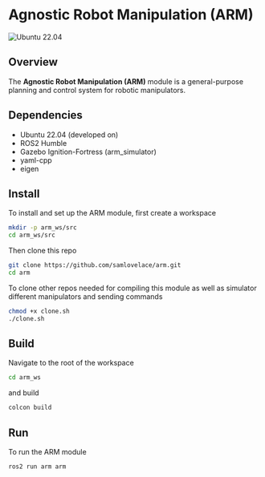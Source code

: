 # Agnostic Robot Manipulation (ARM)

![Ubuntu 22.04](https://github.com/samlovelace/arm/actions/workflows/ci-ubuntu.yml/badge.svg?branch=main)

## Overview

The **Agnostic Robot Manipulation (ARM)** module is a general-purpose planning and control system for robotic manipulators.

## Dependencies

- Ubuntu 22.04 (developed on)
- ROS2 Humble
- Gazebo Ignition-Fortress (arm_simulator)
- yaml-cpp
- eigen

## Install

To install and set up the ARM module, first create a workspace

```sh
mkdir -p arm_ws/src
cd arm_ws/src
```

Then clone this repo

```sh
git clone https://github.com/samlovelace/arm.git
cd arm
```

To clone other repos needed for compiling this module as well as simulator different manipulators and sending commands

```sh
chmod +x clone.sh
./clone.sh
```

## Build

Navigate to the root of the workspace

```sh
cd arm_ws
```

and build

```sh
colcon build
```

## Run

To run the ARM module

```sh
ros2 run arm arm
```
